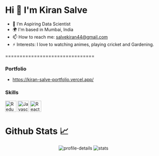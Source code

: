 Hi 👋 I'm Kiran Salve
===============================

- 🌱 I’m Aspiring Data Scientist
- 🌍 I'm based in Mumbai, India
- 📫 How to reach me: salvekiran44@gmail.com
- ⚡ Interests: I love to watching animes, playing cricket and Gardening.

===============================
### Portfolio 

- https://kiran-salve-portfolio.vercel.app/

### Skills

<p align="left">
<a href="https://redux.js.org/" target="_blank" rel="noreferrer"><img src="https://raw.githubusercontent.com/danielcranney/readme-generator/main/public/icons/skills/python-colored.svg" width="36" height="36" alt="Redux" /></a>
<a href="https://developer.mozilla.org/en-US/docs/Web/JavaScript" target="_blank" rel="noreferrer"><img src="https://raw.githubusercontent.com/danielcranney/readme-generator/main/public/icons/skills/javascript-colored.svg" width="36" height="36" alt="Javascript" /></a>
<a href="https://reactjs.org/" target="_blank" rel="noreferrer"><img src="https://raw.githubusercontent.com/danielcranney/readme-generator/main/public/icons/skills/react-colored.svg" width="36" height="36" alt="React" /></a> 

#  Github Stats 📈
<p align="center">
    <img src="https://github-profile-summary-cards.vercel.app/api/cards/profile-details?username=kiransalve&theme=nord_bright" alt="profile-details">
    <img src="https://github-profile-summary-cards.vercel.app/api/cards/stats?username=kiransalve&theme=nord_bright" alt="stats">
</p>
